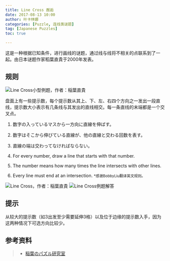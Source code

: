 ```yaml
---
title: Line Cross 邂逅
date: 2017-08-13 10:00
author: 叶卡林娜
categories: [Puzzle, 连线类谜题]
tag: [Japanese Puzzles]
toc: true

---
```


这是一种根据已知条件，进行画线的谜题，通过线与线将不相关的点联系到了一起。由日本谜题作家稻葉直貴于2000年发表。

## 规则

![Line Cross小型例题，作者：稲葉直貴](/images/linecross.png)

盘面上有一些提示数，每个提示数从其上、下、左、右四个方向之一发出一段直线，提示数大小表示有几条线与其发出的直线相交。每一条直线的末端都是一个交叉点。

1. 数字の入っているマスから一方向に直線を伸ばす。
2. 数字はそこから伸びている直線が、他の直線と交わる回数を表す。
3. 直線の端は交わってなければならない。


1. For every number, draw a line that starts with that number. 
2. The number means how many times the line intersects with other lines. 
3. Every line must end at an intersection. 
<small>\*感谢BobbyLiu翻译英文规则。</small>

![Line Cross，作者：稲葉直貴](/images/linecross_e.png)
![Line Cross例题解答](/images/linecross_a.png)

## 提示

从较大的提示数（如3出发至少需要延伸3格）以及位于边缘的提示数入手，因为这两种情况下可选方向比较少。

## 参考资料

> - [稲葉のパズル研究室](http://inabapuzzle.com/honkaku/line_cross.html)